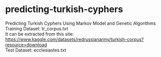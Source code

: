 # predicting-turkish-cyphers
Predicting Turkish Cyphers Using Markov Model and Genetic Algorithms  
Training Dataset: tr_corpus.txt  
It can be extracted from this site: https://www.kaggle.com/datasets/redrussianarmy/turkish-corpus?resource=download  
Test Dataset: ecclesiastes.txt
